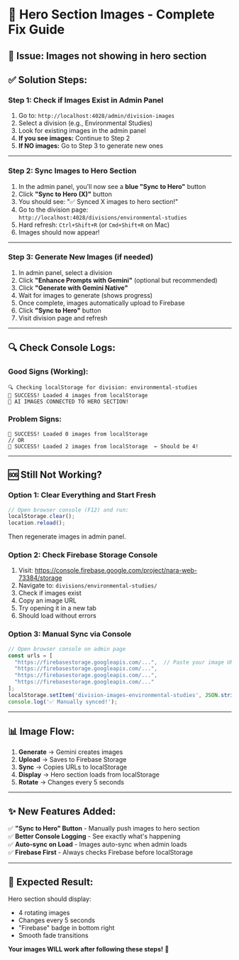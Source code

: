 # 🔧 Hero Section Images - Complete Fix Guide

## 🎯 **Issue:** Images not showing in hero section

## ✅ **Solution Steps:**

### **Step 1: Check if Images Exist in Admin Panel**
1. Go to: `http://localhost:4028/admin/division-images`
2. Select a division (e.g., Environmental Studies)
3. Look for existing images in the admin panel
4. **If you see images:** Continue to Step 2
5. **If NO images:** Go to Step 3 to generate new ones

---

### **Step 2: Sync Images to Hero Section**
1. In the admin panel, you'll now see a **blue "Sync to Hero"** button
2. Click **"Sync to Hero (X)"** button
3. You should see: "✅ Synced X images to hero section!"
4. Go to the division page: `http://localhost:4028/divisions/environmental-studies`
5. Hard refresh: `Ctrl+Shift+R` (or `Cmd+Shift+R` on Mac)
6. Images should now appear!

---

### **Step 3: Generate New Images (if needed)**
1. In admin panel, select a division
2. Click **"Enhance Prompts with Gemini"** (optional but recommended)
3. Click **"Generate with Gemini Native"**
4. Wait for images to generate (shows progress)
5. Once complete, images automatically upload to Firebase
6. Click **"Sync to Hero"** button
7. Visit division page and refresh

---

## 🔍 **Check Console Logs:**

### **Good Signs (Working):**
```
🔍 Checking localStorage for division: environmental-studies
💾 SUCCESS! Loaded 4 images from localStorage
🎉 AI IMAGES CONNECTED TO HERO SECTION!
```

### **Problem Signs:**
```
💾 SUCCESS! Loaded 0 images from localStorage
// OR
💾 SUCCESS! Loaded 2 images from localStorage  ← Should be 4!
```

---

## 🆘 **Still Not Working?**

### **Option 1: Clear Everything and Start Fresh**
```javascript
// Open browser console (F12) and run:
localStorage.clear();
location.reload();
```
Then regenerate images in admin panel.

### **Option 2: Check Firebase Storage Console**
1. Visit: https://console.firebase.google.com/project/nara-web-73384/storage
2. Navigate to: `divisions/environmental-studies/`
3. Check if images exist
4. Copy an image URL
5. Try opening it in a new tab
6. Should load without errors

### **Option 3: Manual Sync via Console**
```javascript
// Open browser console on admin page
const urls = [
  "https://firebasestorage.googleapis.com/...",  // Paste your image URLs here
  "https://firebasestorage.googleapis.com/...",
  "https://firebasestorage.googleapis.com/...",
  "https://firebasestorage.googleapis.com/..."
];
localStorage.setItem('division-images-environmental-studies', JSON.stringify(urls));
console.log('✅ Manually synced!');
```

---

## 📊 **Image Flow:**

1. **Generate** → Gemini creates images
2. **Upload** → Saves to Firebase Storage
3. **Sync** → Copies URLs to localStorage  
4. **Display** → Hero section loads from localStorage
5. **Rotate** → Changes every 5 seconds

---

## ✨ **New Features Added:**

✅ **"Sync to Hero" Button** - Manually push images to hero section  
✅ **Better Console Logging** - See exactly what's happening  
✅ **Auto-sync on Load** - Images auto-sync when admin loads  
✅ **Firebase First** - Always checks Firebase before localStorage  

---

## 🎯 **Expected Result:**

Hero section should display:
- 4 rotating images
- Changes every 5 seconds
- "Firebase" badge in bottom right
- Smooth fade transitions

**Your images WILL work after following these steps!** 🎊
